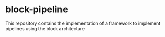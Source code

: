 # block-pipeline
This repository contains the implementation of a framework to implement pipelines using the block architecture
